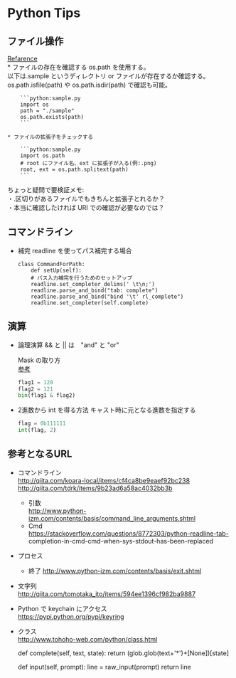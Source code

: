 # Python Tips

## ファイル操作  
[Refarence](https://docs.python.jp/3/library/os.path.html)  
	* ファイルの存在を確認する
	os.path を使用する。  
	以下は.sample というディレクトリ or ファイルが存在するか確認する。
	os.path.isfile(path) や os.path.isdir(path) で確認も可能。  
		
		```python:sample.py
		import os
		path = "./sample"
		os.path.exists(path)
		```
	
	* ファイルの拡張子をチェックする
	
		```python:sample.py
		import os.path
		# root にファイル名、ext に拡張子が入る(例:.png)
		root, ext = os.path.splitext(path)
		```
		
ちょっと疑問で要検証メモ:  
・.区切りがあるファイルでもきちんと拡張子とれるか？  
・本当に確認したければ URI での確認が必要なのでは？

## コマンドライン

* 補完
readline を使ってパス補完する場合

	```python:sample
	class CommandForPath:
   		def setUp(self):
        # パス入力補完を行うためのセットアップ
        readline.set_completer_delims(' \t\n;')                                               
        readline.parse_and_bind("tab: complete")
        readline.parse_and_bind("bind '\t' rl_complete")                                      
        readline.set_completer(self.complete)
	```

## 演算
	
* 論理演算
&& と || は　"and" と "or"
	
	Mask の取り方  
	[参考](http://qiita.com/7shi/items/41d262ca11ea16d85abc)
	
	```python:sample.py
	flag1 = 120
	flag2 = 121
	bin(flag1 & flag2)
	```

* 2進数から int を得る方法
キャスト時に元となる進数を指定する

	```python:sample.py
	flag = 0b111111
	int(flag, 2)
	```

## 参考となるURL

* コマンドライン  
http://qiita.com/koara-local/items/cf4ca8be9eaef92bc238
http://qiita.com/tdrk/items/9b23ad6a58ac4032bb3b
	* 引数  
	http://www.python-izm.com/contents/basis/command_line_arguments.shtml
	* Cmd  
	https://stackoverflow.com/questions/8772303/python-readline-tab-	completion-in-cmd-cmd-when-sys-stdout-has-been-replaced

* プロセス
	* 終了
	http://www.python-izm.com/contents/basis/exit.shtml

* 文字列  
http://qiita.com/tomotaka_ito/items/594ee1396cf982ba9887

* Python で keychain にアクセス  
https://pypi.python.org/pypi/keyring

* クラス  
http://www.tohoho-web.com/python/class.html


    def complete(self, text, state):
        return (glob.glob(text+'*')+[None])[state]
    
    def input(self, prompt):
        line = raw_input(prompt)
        return line
```
